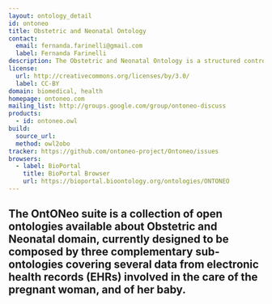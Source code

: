 ```yaml
---
layout: ontology_detail
id: ontoneo
title: Obstetric and Neonatal Ontology
contact: 
  email: fernanda.farinelli@gmail.com
  label: Fernanda Farinelli
description: The Obstetric and Neonatal Ontology is a structured controlled vocabulary to provide a representation of the data from electronic health records (EHRs) involved in the care of the pregnant woman, and of her baby.
license:
  url: http://creativecommons.org/licenses/by/3.0/
  label: CC-BY
domain: biomedical, health
homepage: ontoneo.com 
mailing_list: http://groups.google.com/group/ontoneo-discuss
products: 
  - id: ontoneo.owl
build:
  source_url: 
  method: owl2obo
tracker: https://github.com/ontoneo-project/Ontoneo/issues
browsers:
  - label: BioPortal
    title: BioPortal Browser
    url: https://bioportal.bioontology.org/ontologies/ONTONEO
---
```

The OntONeo suite is a collection of open ontologies available about Obstetric and Neonatal domain, currently designed to be composed by three complementary sub-ontologies covering several data from electronic health records (EHRs) involved in the care of the pregnant woman, and of her baby.
---
